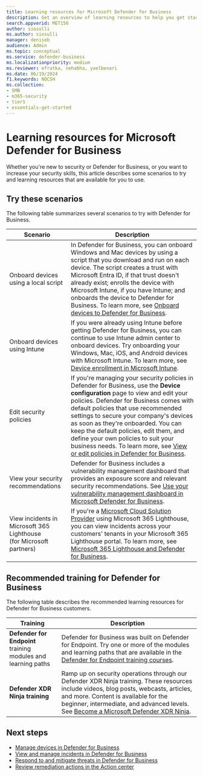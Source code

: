 ```yaml
---
title: Learning resources for Microsoft Defender for Business
description: Get an overview of learning resources to help you get started with security operations and Defender for Business.
search.appverid: MET150
author: siosulli
ms.author: siosulli
manager: deniseb
audience: Admin
ms.topic: conceptual
ms.service: defender-business
ms.localizationpriority: medium
ms.reviewer: efratka, nehabha, yaelbenari
ms.date: 06/19/2024
f1.keywords: NOCSH
ms.collection:
- SMB
- m365-security
- tier1
- essentials-get-started
---
```


# Learning resources for Microsoft Defender for Business

Whether you're new to security or Defender for Business, or you want to increase your security skills, this article describes some scenarios to try and learning resources that are available for you to use.

## Try these scenarios

The following table summarizes several scenarios to try with Defender for Business.

|Scenario|Description|
|---|---|
|Onboard devices using a local script|In Defender for Business, you can onboard Windows and Mac devices by using a script that you download and run on each device. The script creates a trust with Microsoft Entra ID, if that trust doesn't already exist; enrolls the device with Microsoft Intune, if you have Intune; and onboards the device to Defender for Business. To learn more, see [Onboard devices to Defender for Business](mdb-onboard-devices.md).|
|Onboard devices using Intune|If you were already using Intune before getting Defender for Business, you can continue to use Intune admin center to onboard devices. Try onboarding your Windows, Mac, iOS, and Android devices with Microsoft Intune. To learn more, see [Device enrollment in Microsoft Intune](/mem/intune/enrollment/device-enrollment).|
|Edit security policies|If you're managing your security policies in Defender for Business, use the **Device configuration** page to view and edit your policies. Defender for Business comes with default policies that use recommended settings to secure your company's devices as soon as they're onboarded. You can keep the default policies, edit them, and define your own policies to suit your business needs. To learn more, see [View or edit policies in Defender for Business](mdb-view-edit-create-policies.md).|
|View your security recommendations|Defender for Business includes a vulnerability management dashboard that provides an exposure score and relevant security recommendations. See [Use your vulnerability management dashboard in Microsoft Defender for Business](mdb-view-tvm-dashboard.md).|
|View incidents in Microsoft 365 Lighthouse <br/>(for Microsoft partners)|If you're a [Microsoft Cloud Solution Provider](/partner-center/enrolling-in-the-csp-program) using Microsoft 365 Lighthouse, you can view incidents across your customers' tenants in your Microsoft 365 Lighthouse portal. To learn more, see [Microsoft 365 Lighthouse and Defender for Business](mdb-lighthouse-integration.md).|

## Recommended training for Defender for Business

The following table describes the recommended learning resources for Defender for Business customers.

|Training|Description|
|---|---|
|**Defender for Endpoint** training modules and learning paths|Defender for Business was built on Defender for Endpoint. Try one or more of the modules and learning paths that are available in the [Defender for Endpoint training courses](/training/browse/?expanded=m365%2Cmicrosoft-defender&products=defender-endpoint).|
|**Defender XDR Ninja training**|Ramp up on security operations through our Defender XDR Ninja training. These resources include videos, blog posts, webcasts, articles, and more. Content is available for the beginner, intermediate, and advanced levels. See [Become a Microsoft Defender XDR Ninja](https://techcommunity.microsoft.com/t5/microsoft-defender-xdr-blog/become-a-microsoft-defender-xdr-ninja/ba-p/1789376#_Toc53749480).|

## Next steps

- [Manage devices in Defender for Business](mdb-manage-devices.md)
- [View and manage incidents in Defender for Business](mdb-view-manage-incidents.md)
- [Respond to and mitigate threats in Defender for Business](mdb-respond-mitigate-threats.md)
- [Review remediation actions in the Action center](mdb-review-remediation-actions.md)

